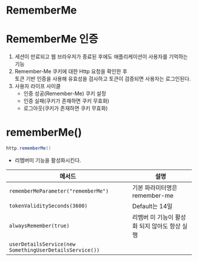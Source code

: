 # RememberMe
# RememberMe 인증 

1. 세션이 만료되고 웹 브라우저가 종료된 후에도 애플리케이션이 사용자를 기억하는 기능   
2. Remember-Me 쿠키에 대한 Http 요청을 확인한 후  
   토큰 기반 인증을 사용해 유효성을 검사하고 토큰이 검증되면 사용자는 로그인된다.       
3. 사용자 라이프 사이클 
   * 인증 성공(Remember-Me) 쿠키 설정   
   * 인증 실패(쿠키가 존재하면 쿠키 무효화)     
   * 로그아웃(쿠키가 존재하면 쿠키 무효화)        

# rememberMe() 


```java
http.rememberMe()
```

* 리멤버미 기능을 활성화시킨다.   

|메서드|설명|
|-----|--|
|`rememberMeParameter("rememberMe")`|기본 파라미터명은 remember-me|
|`tokenValiditySeconds(3600)`|Default는 14일|
|`alwaysRemember(true)`|리멤버 미 기능이 활성화 되지 않아도 항상 실행|
|`userDetailsService(new SomethingUserDetailsService())`||
